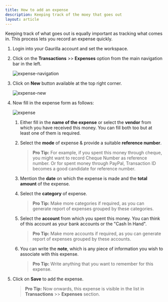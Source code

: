 ```yaml
---
title: How to add an expense
description: Keeping track of the moey that goes out
layout: article
---
```

Keeping track of what goes out is equally important as tracking what comes in. This process lets you record an expense quickly.

1. Login into your Gaurilla account and set the workspace.

2. Click on the **Transactions** >> **Expenses** option from the main navigation bar in the left.

	![expense-navigation](http://placehold.it/800x500)

3. Click on **New** button available at the top right corner.

	![expense-new](http://placehold.it/800x500)

4. Now fill in the expense form as follows:

	![expense](http://placehold.it/800x500)

	1. Either fill in the **name of the expense** or select the **vendor** from which you have received this money. You can fill both too but at least one of them is required.

	2. Select the **mode** of expense & provide a suitable **reference number**.

		> **Pro Tip:** For example, if you spent this money through cheque, you might want to record Cheque Number as reference number. Or for spent money through PayPal, Transaction ID becomes a good candidate for reference number.

	3. Mention the **date** on which the expense is made and the **total amount** of the expense.

	4. Select the **category** of expense.

		> **Pro Tip:** Make more categories if required, as you can generate report of expenses grouped by these categories.

	5. Select the **account** from which you spent this money. You can think of this account as your bank accounts or the "Cash In Hand".
	
		> **Pro Tip:** Make more accounts if required, as you can generate report of expenses grouped by these accounts.

	6. You can write the **note**, which is any piece of information you wish to associate with this expense.

		> **Pro Tip:** Write anything that you want to remember for this expense.

5. Click on **Save** to add the expense.

	> **Pro Tip:** Now onwards, this expense is visible in the list in **Transactions** >> **Expenses** section.